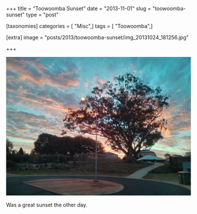 +++
title = "Toowoomba Sunset"
date = "2013-11-01"
slug = "toowoomba-sunset"
type = "post"

[taxonomies]
categories = [ "Misc",]
tags = [ "Toowoomba",]

[extra]
image = "posts/2013/toowoomba-sunset/img_20131024_181256.jpg"

+++

![Toowoomba Sunset](img_20131024_181256.jpg)

Was a great sunset the other day.